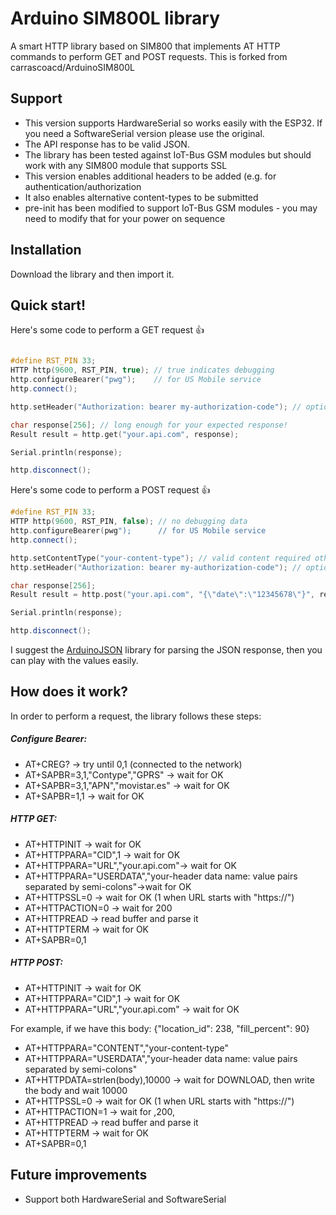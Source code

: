 
# Arduino SIM800L library
A smart HTTP library based on SIM800 that implements AT HTTP commands to perform GET and POST requests. This is forked from carrascoacd/ArduinoSIM800L

## Support
* This version supports HardwareSerial so works easily with the ESP32. If you need a SoftwareSerial version please use the original.
* The API response has to be valid JSON.
* The library has been tested against IoT-Bus GSM modules but should work with any SIM800 module that supports SSL
* This version enables additional headers to be added (e.g. for authentication/authorization
* It also enables alternative content-types to be submitted
* pre-init has been modified to support IoT-Bus GSM modules - you may need to modify that for your power on sequence

## Installation
Download the library and then import it.

## Quick start!

Here's some code to perform a GET request :+1:

``` c++

#define RST_PIN 33;
HTTP http(9600, RST_PIN, true); // true indicates debugging
http.configureBearer("pwg");    // for US Mobile service
http.connect();

http.setHeader("Authorization: bearer my-authorization-code"); // optional and you can add pairs of data separated by semi-colons 

char response[256]; // long enough for your expected response!
Result result = http.get("your.api.com", response);

Serial.println(response);

http.disconnect();

```

Here's some code to perform a POST request :+1:

``` c++
#define RST_PIN 33;
HTTP http(9600, RST_PIN, false); // no debugging data
http.configureBearer(pwg");      // for US Mobile service
http.connect();

http.setContentType("your-content-type"); // valid content required otherwise no content-type will be specified
http.setHeader("Authorization: bearer my-authorization-code"); // optional and you can add pairs of data separated by semi-colons 

char response[256];
Result result = http.post("your.api.com", "{\"date\":\"12345678\"}", response);

Serial.println(response);

http.disconnect();
```

I suggest the [ArduinoJSON](https://github.com/bblanchon/ArduinoJson) library for parsing the JSON response, then you can play with the values easily.


## How does it work?
In order to perform a request, the library follows these steps:

##### Configure Bearer:

  - AT+CREG? -> try until 0,1 (connected to the network)
  - AT+SAPBR=3,1,"Contype","GPRS" -> wait for OK
  - AT+SAPBR=3,1,"APN","movistar.es" -> wait for OK
  - AT+SAPBR=1,1 -> wait for OK

##### HTTP GET:

  - AT+HTTPINIT -> wait for OK
  - AT+HTTPPARA="CID",1 -> wait for OK
  - AT+HTTPPARA="URL","your.api.com"-> wait for OK
  - AT+HTTPPARA="USERDATA","your-header data name: value pairs separated by semi-colons"->wait for OK
  - AT+HTTPSSL=0 -> wait for OK (1 when URL starts with "https://")
  - AT+HTTPACTION=0 -> wait for 200
  - AT+HTTPREAD -> read buffer and parse it
  - AT+HTTPTERM -> wait for OK
  - AT+SAPBR=0,1

##### HTTP POST:
  - AT+HTTPINIT -> wait for OK
  - AT+HTTPPARA="CID",1 -> wait for OK
  - AT+HTTPPARA="URL","your.api.com" -> wait for OK

  For example, if we have this body: {"location_id": 238, "fill_percent": 90}

  - AT+HTTPPARA="CONTENT","your-content-type"
  - AT+HTTPPARA="USERDATA","your-header data name: value pairs separated by semi-colons"
  - AT+HTTPDATA=strlen(body),10000 -> wait for DOWNLOAD, then write the body and wait 10000
  - AT+HTTPSSL=0 -> wait for OK (1 when URL starts with "https://")
  - AT+HTTPACTION=1 -> wait for ,200,
  - AT+HTTPREAD -> read buffer and parse it
  - AT+HTTPTERM -> wait for OK
  - AT+SAPBR=0,1

## Future improvements

- Support both HardwareSerial and SoftwareSerial
